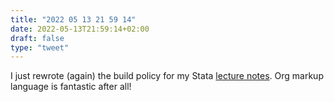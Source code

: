 ```yaml
---
title: "2022 05 13 21 59 14"
date: 2022-05-13T21:59:14+02:00
draft: false
type: "tweet"
---
```


I just rewrote (again) the build policy for my Stata [lecture notes](/articles/stata-sk/). Org markup language is fantastic after all!
